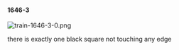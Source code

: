 #### 1646-3
![train-1646-3-0.png](https://github.com/lil-lab/nlvr/raw/master/nlvr/train/images/15/train-1646-3-0.png "train-1646-3-0.png")

there is exactly one black square not touching any edge